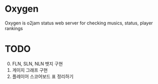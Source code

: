 # Oxygen

Oxygen is o2jam status web server for checking musics, status, player rankings 

# TODO
0. FLN, SLN, NLN 뱃지 구현
1. 게이지 그래프 구현
2. 플레이어 스코어보드 표 정리하기

